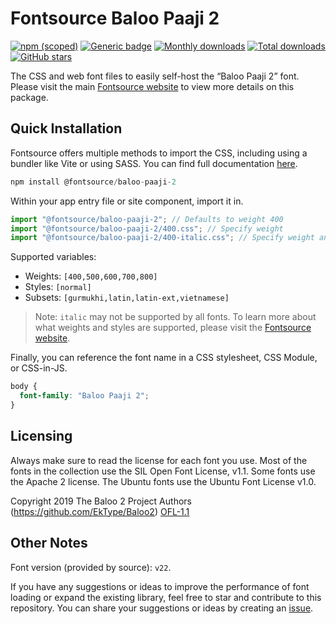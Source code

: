 # Fontsource Baloo Paaji 2

[![npm (scoped)](https://img.shields.io/npm/v/@fontsource/baloo-paaji-2?color=brightgreen)](https://www.npmjs.com/package/@fontsource/baloo-paaji-2) [![Generic badge](https://img.shields.io/badge/fontsource-passing-brightgreen)](https://github.com/fontsource/fontsource) [![Monthly downloads](https://badgen.net/npm/dm/@fontsource/baloo-paaji-2)](https://github.com/fontsource/fontsource) [![Total downloads](https://badgen.net/npm/dt/@fontsource/baloo-paaji-2)](https://github.com/fontsource/fontsource) [![GitHub stars](https://img.shields.io/github/stars/fontsource/fontsource.svg?style=social&label=Star)](https://github.com/fontsource/fontsource/stargazers)

The CSS and web font files to easily self-host the “Baloo Paaji 2” font. Please visit the main [Fontsource website](https://fontsource.org/fonts/baloo-paaji-2) to view more details on this package.

## Quick Installation

Fontsource offers multiple methods to import the CSS, including using a bundler like Vite or using SASS. You can find full documentation [here](https://fontsource.org/docs/getting-started/introduction).

```javascript
npm install @fontsource/baloo-paaji-2
```

Within your app entry file or site component, import it in.

```javascript
import "@fontsource/baloo-paaji-2"; // Defaults to weight 400
import "@fontsource/baloo-paaji-2/400.css"; // Specify weight
import "@fontsource/baloo-paaji-2/400-italic.css"; // Specify weight and style
```

Supported variables:
- Weights: `[400,500,600,700,800]`
- Styles: `[normal]`
- Subsets: `[gurmukhi,latin,latin-ext,vietnamese]`

> Note: `italic` may not be supported by all fonts. To learn more about what weights and styles are supported, please visit the [Fontsource website](https://fontsource.org/fonts/baloo-paaji-2).

Finally, you can reference the font name in a CSS stylesheet, CSS Module, or CSS-in-JS.

```css
body {
  font-family: "Baloo Paaji 2";
}
```

## Licensing
Always make sure to read the license for each font you use. Most of the fonts in the collection use the SIL Open Font License, v1.1. Some fonts use the Apache 2 license. The Ubuntu fonts use the Ubuntu Font License v1.0.

Copyright 2019 The Baloo 2 Project Authors (https://github.com/EkType/Baloo2)
[OFL-1.1](http://scripts.sil.org/OFL)

## Other Notes
Font version (provided by source): `v22`.

If you have any suggestions or ideas to improve the performance of font loading or expand the existing library, feel free to star and contribute to this repository. You can share your suggestions or ideas by creating an [issue](https://github.com/fontsource/fontsource/issues).